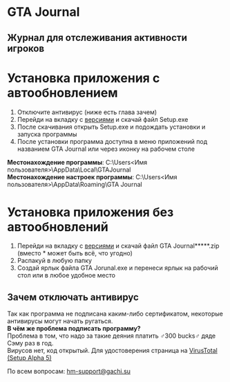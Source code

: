 # GTA Journal
## Журнал для отслеживания активности игроков

# Установка приложения с автообновлением
1. Отключите антивирус (ниже есть глава зачем)
2. Перейди на вкладку с [версиями](https://github.com/HM-Province/gta-journal/releases) и скачай файл Setup.exe 
3. После скачивания открыть Setup.exe и подождать установки и запуска программы
4. После установки программа доступна в меню приложений под названием GTA Journal или через иконку на рабочем столе 

**Местонахождение программы**: C:\Users\<Имя пользователя>\AppData\Local\GTAJournal  
**Местонахождение настроек программы**: C:\Users\<Имя пользователя>\AppData\Roaming\GTA Journal

# Установка приложения без автообновлений
1. Перейди на вкладку с [версиями](https://github.com/HM-Province/gta-journal/releases) и скачай файл GTA Journal*****.zip (вместо * может быть всё, что угодно)
2. Распакуй в любую папку
3. Создай ярлык файла GTA Jorunal.exe и перенеси ярлык на рабочий стол или в любое удобное место

## Зачем отключать антивирус
Так как программа не подписана каким-либо сертификатом, некоторые антивирусы могут начать ругаться.  
**В чём же проблема подписать программу?**  
Проблема в том, что надо за такие деяния платить ♂️300 bucks♂️ дяде Сэму раз в год.  
Вирусов нет, код открытый. Для удостоверения страница на [VirusTotal (Setup Alpha 5)](https://www.virustotal.com/gui/file/5ec5d900a919240ec2d184eb7ab7fe17c7566bc4dbb91dd43844d3094f47b018/detection)

По всем вопросам: [hm-support@gachi.su](mailto:hm-support@gachi.su)